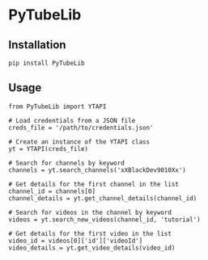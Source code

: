 # PyTubeLib

## Installation

`pip install PyTubeLib`
## Usage

	from PyTubeLib import YTAPI

	# Load credentials from a JSON file
	creds_file = '/path/to/credentials.json'

	# Create an instance of the YTAPI class
	yt = YTAPI(creds_file)

	# Search for channels by keyword
	channels = yt.search_channels('xXBlackDev9010Xx')

	# Get details for the first channel in the list
	channel_id = channels[0]
	channel_details = yt.get_channel_details(channel_id)

	# Search for videos in the channel by keyword
	videos = yt.search_new_videos(channel_id, 'tutorial')

	# Get details for the first video in the list
	video_id = videos[0]['id']['videoId']
	video_details = yt.get_video_details(video_id)